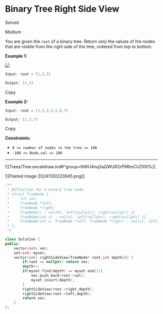 # Binary Tree Right Side View

Solved 

Medium

You are given the `root` of a binary tree. Return only the values of the nodes that are visible from the right side of the tree, ordered from top to bottom.

**Example 1:**

![](https://imagedelivery.net/CLfkmk9Wzy8_9HRyug4EVA/d348893a-8917-456c-9599-c405cfc4e000/public)

```java
Input: root = [1,2,3]

Output: [1,3]
```

Copy

**Example 2:**

```java
Input: root = [1,2,3,4,5,6,7]

Output: [1,3,7]
```

Copy

**Constraints:**

- `0 <= number of nodes in the tree <= 100`
- `-100 <= Node.val <= 100`


---
![[Trees/Tree.excalidraw.md#^group=lhWU4nq3aQWUR2rP9RmCU|100%]]

![[Pasted image 20241130223945.png]]

```cpp
/**
 * Definition for a binary tree node.
 * struct TreeNode {
 *     int val;
 *     TreeNode *left;
 *     TreeNode *right;
 *     TreeNode() : val(0), left(nullptr), right(nullptr) {}
 *     TreeNode(int x) : val(x), left(nullptr), right(nullptr) {}
 *     TreeNode(int x, TreeNode *left, TreeNode *right) : val(x), left(left), right(right) {}
 * };
 */

class Solution {
public:
    vector<int> vec;
    set<int> myset;
    vector<int> rightSideView(TreeNode* root,int depth=0) {
        if(root == nullptr) return vec;
        depth++;
        if(myset.find(depth) == myset.end()){
            vec.push_back(root->val);
            myset.insert(depth);
        }
        rightSideView(root->right,depth);
        rightSideView(root->left,depth);
        return vec;
    }
};

```

